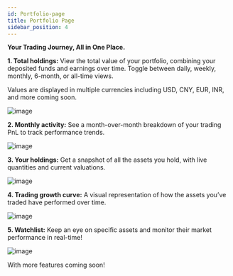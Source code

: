 ```yaml
---
id: Portfolio-page
title: Portfolio Page
sidebar_position: 4
---
```


**Your Trading Journey, All in One Place.**

**1. Total holdings:** View the total value of your portfolio, combining your deposited funds and earnings over time. Toggle between daily, weekly, monthly, 6-month, or all-time views. 

Values are displayed in multiple currencies including USD, CNY, EUR, INR, and more coming soon.

![image](https://github.com/user-attachments/assets/03163849-e930-4c0e-8008-fa13bc16e235)

**2. Monthly activity:** See a month-over-month breakdown of your trading PnL to track performance trends.

![image](https://github.com/user-attachments/assets/4de5c401-ca2f-47b3-9599-ba40af948ad2)

**3. Your holdings:** Get a snapshot of all the assets you hold, with live quantities and current valuations.

![image](https://github.com/user-attachments/assets/b9b9082a-7b93-47f3-8a9a-a507d40ec7c0)

**4. Trading growth curve:** A visual representation of how the assets you’ve traded have performed over time. 

![image](https://github.com/user-attachments/assets/5f145737-6ddb-4463-a8eb-ca8b3d4831fe)

**5. Watchlist:** Keep an eye on specific assets and monitor their market performance in real-time!

![image](https://github.com/user-attachments/assets/1d42b020-0cb4-4974-a1bd-c6d5baa922e9)

With more features coming soon!
